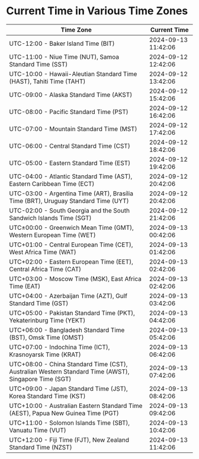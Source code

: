 # Current Time in Various Time Zones

| Time Zone | Current Time |
|-----------|--------------|
| UTC-12:00 - Baker Island Time (BIT) | 2024-09-13 11:42:06 |
| UTC-11:00 - Niue Time (NUT), Samoa Standard Time (SST) | 2024-09-12 12:42:06 |
| UTC-10:00 - Hawaii-Aleutian Standard Time (HAST), Tahiti Time (TAHT) | 2024-09-12 13:42:06 |
| UTC-09:00 - Alaska Standard Time (AKST) | 2024-09-12 15:42:06 |
| UTC-08:00 - Pacific Standard Time (PST) | 2024-09-12 16:42:06 |
| UTC-07:00 - Mountain Standard Time (MST) | 2024-09-12 17:42:06 |
| UTC-06:00 - Central Standard Time (CST) | 2024-09-12 18:42:06 |
| UTC-05:00 - Eastern Standard Time (EST) | 2024-09-12 19:42:06 |
| UTC-04:00 - Atlantic Standard Time (AST), Eastern Caribbean Time (ECT) | 2024-09-12 20:42:06 |
| UTC-03:00 - Argentina Time (ART), Brasília Time (BRT), Uruguay Standard Time (UYT) | 2024-09-12 20:42:06 |
| UTC-02:00 - South Georgia and the South Sandwich Islands Time (SGT) | 2024-09-12 21:42:06 |
| UTC±00:00 - Greenwich Mean Time (GMT), Western European Time (WET) | 2024-09-13 00:42:06 |
| UTC+01:00 - Central European Time (CET), West Africa Time (WAT) | 2024-09-13 01:42:06 |
| UTC+02:00 - Eastern European Time (EET), Central Africa Time (CAT) | 2024-09-13 02:42:06 |
| UTC+03:00 - Moscow Time (MSK), East Africa Time (EAT) | 2024-09-13 02:42:06 |
| UTC+04:00 - Azerbaijan Time (AZT), Gulf Standard Time (GST) | 2024-09-13 03:42:06 |
| UTC+05:00 - Pakistan Standard Time (PKT), Yekaterinburg Time (YEKT) | 2024-09-13 04:42:06 |
| UTC+06:00 - Bangladesh Standard Time (BST), Omsk Time (OMST) | 2024-09-13 05:42:06 |
| UTC+07:00 - Indochina Time (ICT), Krasnoyarsk Time (KRAT) | 2024-09-13 06:42:06 |
| UTC+08:00 - China Standard Time (CST), Australian Western Standard Time (AWST), Singapore Time (SGT) | 2024-09-13 07:42:06 |
| UTC+09:00 - Japan Standard Time (JST), Korea Standard Time (KST) | 2024-09-13 08:42:06 |
| UTC+10:00 - Australian Eastern Standard Time (AEST), Papua New Guinea Time (PGT) | 2024-09-13 09:42:06 |
| UTC+11:00 - Solomon Islands Time (SBT), Vanuatu Time (VUT) | 2024-09-13 10:42:06 |
| UTC+12:00 - Fiji Time (FJT), New Zealand Standard Time (NZST) | 2024-09-13 11:42:06 |
